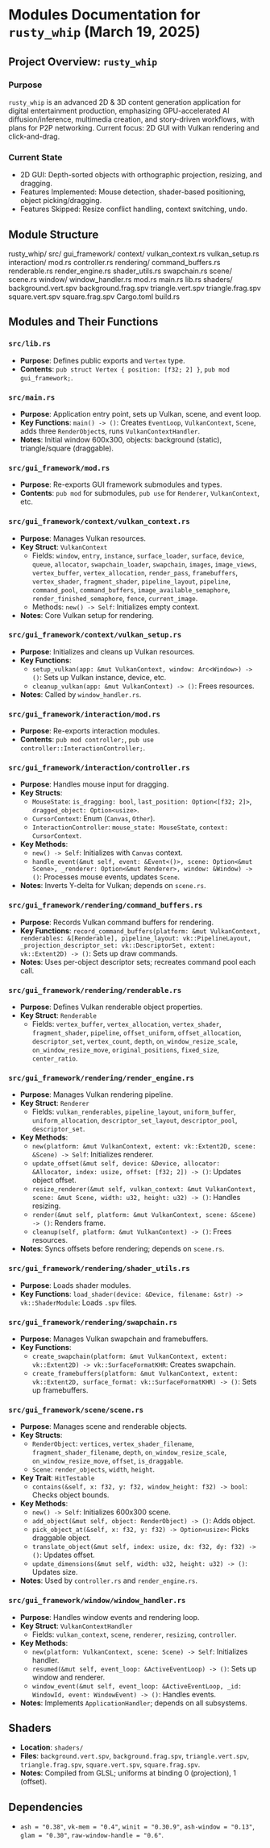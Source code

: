 # Modules Documentation for `rusty_whip` (March 19, 2025)

## Project Overview: `rusty_whip`
### Purpose
`rusty_whip` is an advanced 2D & 3D content generation application for digital entertainment production, emphasizing GPU-accelerated AI diffusion/inference, multimedia creation, and story-driven workflows, with plans for P2P networking. Current focus: 2D GUI with Vulkan rendering and click-and-drag.
### Current State
- 2D GUI: Depth-sorted objects with orthographic projection, resizing, and dragging.
- Features Implemented: Mouse detection, shader-based positioning, object picking/dragging.
- Features Skipped: Resize conflict handling, context switching, undo.

## Module Structure
rusty_whip/
    src/
        gui_framework/
            context/
                vulkan_context.rs
                vulkan_setup.rs
            interaction/
                mod.rs
                controller.rs
            rendering/
                command_buffers.rs
                renderable.rs
                render_engine.rs
                shader_utils.rs
                swapchain.rs
            scene/
                scene.rs
            window/
                window_handler.rs
            mod.rs
        main.rs
        lib.rs
    shaders/
        background.vert.spv
        background.frag.spv
        triangle.vert.spv
        triangle.frag.spv
        square.vert.spv
        square.frag.spv
    Cargo.toml
    build.rs


## Modules and Their Functions

### `src/lib.rs`
- **Purpose**: Defines public exports and `Vertex` type.
- **Contents**: `pub struct Vertex { position: [f32; 2] }`, `pub mod gui_framework;`.

### `src/main.rs`
- **Purpose**: Application entry point, sets up Vulkan, scene, and event loop.
- **Key Functions**: `main() -> ()`: Creates `EventLoop`, `VulkanContext`, `Scene`, adds three `RenderObject`s, runs `VulkanContextHandler`.
- **Notes**: Initial window 600x300, objects: background (static), triangle/square (draggable).

### `src/gui_framework/mod.rs`
- **Purpose**: Re-exports GUI framework submodules and types.
- **Contents**: `pub mod` for submodules, `pub use` for `Renderer`, `VulkanContext`, etc.

### `src/gui_framework/context/vulkan_context.rs`
- **Purpose**: Manages Vulkan resources.
- **Key Struct**: `VulkanContext`
  - Fields: `window`, `entry`, `instance`, `surface_loader`, `surface`, `device`, `queue`, `allocator`, `swapchain_loader`, `swapchain`, `images`, `image_views`, `vertex_buffer`, `vertex_allocation`, `render_pass`, `framebuffers`, `vertex_shader`, `fragment_shader`, `pipeline_layout`, `pipeline`, `command_pool`, `command_buffers`, `image_available_semaphore`, `render_finished_semaphore`, `fence`, `current_image`.
  - Methods: `new() -> Self`: Initializes empty context.
- **Notes**: Core Vulkan setup for rendering.

### `src/gui_framework/context/vulkan_setup.rs`
- **Purpose**: Initializes and cleans up Vulkan resources.
- **Key Functions**:
  - `setup_vulkan(app: &mut VulkanContext, window: Arc<Window>) -> ()`: Sets up Vulkan instance, device, etc.
  - `cleanup_vulkan(app: &mut VulkanContext) -> ()`: Frees resources.
- **Notes**: Called by `window_handler.rs`.

### `src/gui_framework/interaction/mod.rs`
- **Purpose**: Re-exports interaction modules.
- **Contents**: `pub mod controller;`, `pub use controller::InteractionController;`.

### `src/gui_framework/interaction/controller.rs`
- **Purpose**: Handles mouse input for dragging.
- **Key Structs**:
  - `MouseState`: `is_dragging: bool`, `last_position: Option<[f32; 2]>`, `dragged_object: Option<usize>`.
  - `CursorContext`: Enum (`Canvas`, `Other`).
  - `InteractionController`: `mouse_state: MouseState`, `context: CursorContext`.
- **Key Methods**:
  - `new() -> Self`: Initializes with `Canvas` context.
  - `handle_event(&mut self, event: &Event<()>, scene: Option<&mut Scene>, _renderer: Option<&mut Renderer>, window: &Window) -> ()`: Processes mouse events, updates `Scene`.
- **Notes**: Inverts Y-delta for Vulkan; depends on `scene.rs`.

### `src/gui_framework/rendering/command_buffers.rs`
- **Purpose**: Records Vulkan command buffers for rendering.
- **Key Functions**: `record_command_buffers(platform: &mut VulkanContext, renderables: &[Renderable], pipeline_layout: vk::PipelineLayout, _projection_descriptor_set: vk::DescriptorSet, extent: vk::Extent2D) -> ()`: Sets up draw commands.
- **Notes**: Uses per-object descriptor sets; recreates command pool each call.

### `src/gui_framework/rendering/renderable.rs`
- **Purpose**: Defines Vulkan renderable object properties.
- **Key Struct**: `Renderable`
  - Fields: `vertex_buffer`, `vertex_allocation`, `vertex_shader`, `fragment_shader`, `pipeline`, `offset_uniform`, `offset_allocation`, `descriptor_set`, `vertex_count`, `depth`, `on_window_resize_scale`, `on_window_resize_move`, `original_positions`, `fixed_size`, `center_ratio`.

### `src/gui_framework/rendering/render_engine.rs`
- **Purpose**: Manages Vulkan rendering pipeline.
- **Key Struct**: `Renderer`
  - Fields: `vulkan_renderables`, `pipeline_layout`, `uniform_buffer`, `uniform_allocation`, `descriptor_set_layout`, `descriptor_pool`, `descriptor_set`.
- **Key Methods**:
  - `new(platform: &mut VulkanContext, extent: vk::Extent2D, scene: &Scene) -> Self`: Initializes renderer.
  - `update_offset(&mut self, device: &Device, allocator: &Allocator, index: usize, offset: [f32; 2]) -> ()`: Updates object offset.
  - `resize_renderer(&mut self, vulkan_context: &mut VulkanContext, scene: &mut Scene, width: u32, height: u32) -> ()`: Handles resizing.
  - `render(&mut self, platform: &mut VulkanContext, scene: &Scene) -> ()`: Renders frame.
  - `cleanup(self, platform: &mut VulkanContext) -> ()`: Frees resources.
- **Notes**: Syncs offsets before rendering; depends on `scene.rs`.

### `src/gui_framework/rendering/shader_utils.rs`
- **Purpose**: Loads shader modules.
- **Key Functions**: `load_shader(device: &Device, filename: &str) -> vk::ShaderModule`: Loads `.spv` files.

### `src/gui_framework/rendering/swapchain.rs`
- **Purpose**: Manages Vulkan swapchain and framebuffers.
- **Key Functions**:
  - `create_swapchain(platform: &mut VulkanContext, extent: vk::Extent2D) -> vk::SurfaceFormatKHR`: Creates swapchain.
  - `create_framebuffers(platform: &mut VulkanContext, extent: vk::Extent2D, surface_format: vk::SurfaceFormatKHR) -> ()`: Sets up framebuffers.

### `src/gui_framework/scene/scene.rs`
- **Purpose**: Manages scene and renderable objects.
- **Key Structs**:
  - `RenderObject`: `vertices`, `vertex_shader_filename`, `fragment_shader_filename`, `depth`, `on_window_resize_scale`, `on_window_resize_move`, `offset`, `is_draggable`.
  - `Scene`: `render_objects`, `width`, `height`.
- **Key Trait**: `HitTestable`
  - `contains(&self, x: f32, y: f32, window_height: f32) -> bool`: Checks object bounds.
- **Key Methods**:
  - `new() -> Self`: Initializes 600x300 scene.
  - `add_object(&mut self, object: RenderObject) -> ()`: Adds object.
  - `pick_object_at(&self, x: f32, y: f32) -> Option<usize>`: Picks draggable object.
  - `translate_object(&mut self, index: usize, dx: f32, dy: f32) -> ()`: Updates offset.
  - `update_dimensions(&mut self, width: u32, height: u32) -> ()`: Updates size.
- **Notes**: Used by `controller.rs` and `render_engine.rs`.

### `src/gui_framework/window/window_handler.rs`
- **Purpose**: Handles window events and rendering loop.
- **Key Struct**: `VulkanContextHandler`
  - Fields: `vulkan_context`, `scene`, `renderer`, `resizing`, `controller`.
- **Key Methods**:
  - `new(platform: VulkanContext, scene: Scene) -> Self`: Initializes handler.
  - `resumed(&mut self, event_loop: &ActiveEventLoop) -> ()`: Sets up window and renderer.
  - `window_event(&mut self, event_loop: &ActiveEventLoop, _id: WindowId, event: WindowEvent) -> ()`: Handles events.
- **Notes**: Implements `ApplicationHandler`; depends on all subsystems.

## Shaders
- **Location**: `shaders/`
- **Files**: `background.vert.spv`, `background.frag.spv`, `triangle.vert.spv`, `triangle.frag.spv`, `square.vert.spv`, `square.frag.spv`.
- **Notes**: Compiled from GLSL; uniforms at binding 0 (projection), 1 (offset).

## Dependencies
- `ash = "0.38"`, `vk-mem = "0.4"`, `winit = "0.30.9"`, `ash-window = "0.13"`, `glam = "0.30"`, `raw-window-handle = "0.6"`.